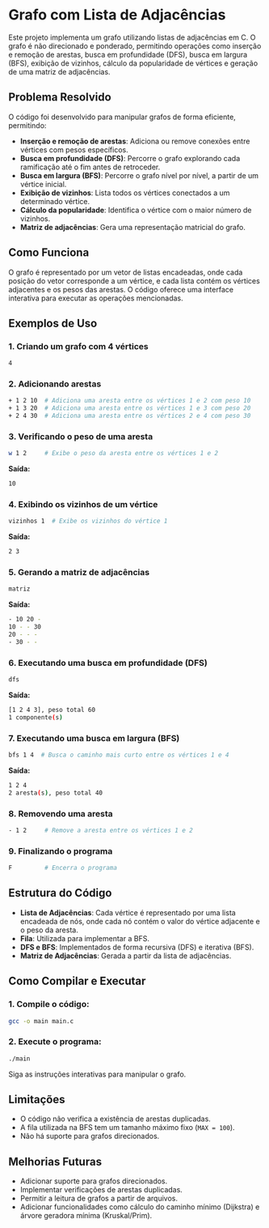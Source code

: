 # Grafo com Lista de Adjacências

Este projeto implementa um grafo utilizando listas de adjacências em C. O grafo é não direcionado e ponderado, permitindo operações como inserção e remoção de arestas, busca em profundidade (DFS), busca em largura (BFS), exibição de vizinhos, cálculo da popularidade de vértices e geração de uma matriz de adjacências.

## Problema Resolvido

O código foi desenvolvido para manipular grafos de forma eficiente, permitindo:

- **Inserção e remoção de arestas**: Adiciona ou remove conexões entre vértices com pesos específicos.
- **Busca em profundidade (DFS)**: Percorre o grafo explorando cada ramificação até o fim antes de retroceder.
- **Busca em largura (BFS)**: Percorre o grafo nível por nível, a partir de um vértice inicial.
- **Exibição de vizinhos**: Lista todos os vértices conectados a um determinado vértice.
- **Cálculo da popularidade**: Identifica o vértice com o maior número de vizinhos.
- **Matriz de adjacências**: Gera uma representação matricial do grafo.

## Como Funciona

O grafo é representado por um vetor de listas encadeadas, onde cada posição do vetor corresponde a um vértice, e cada lista contém os vértices adjacentes e os pesos das arestas. O código oferece uma interface interativa para executar as operações mencionadas.

## Exemplos de Uso

### 1. Criando um grafo com 4 vértices
```bash
4
```

### 2. Adicionando arestas
```bash
+ 1 2 10  # Adiciona uma aresta entre os vértices 1 e 2 com peso 10
+ 1 3 20  # Adiciona uma aresta entre os vértices 1 e 3 com peso 20
+ 2 4 30  # Adiciona uma aresta entre os vértices 2 e 4 com peso 30
```

### 3. Verificando o peso de uma aresta
```bash
w 1 2     # Exibe o peso da aresta entre os vértices 1 e 2
```
**Saída:**
```bash
10
```

### 4. Exibindo os vizinhos de um vértice
```bash
vizinhos 1  # Exibe os vizinhos do vértice 1
```
**Saída:**
```bash
2 3
```

### 5. Gerando a matriz de adjacências
```bash
matriz
```
**Saída:**
```bash
- 10 20 -
10 - - 30
20 - - -
- 30 - -
```

### 6. Executando uma busca em profundidade (DFS)
```bash
dfs
```
**Saída:**
```bash
[1 2 4 3], peso total 60
1 componente(s)
```

### 7. Executando uma busca em largura (BFS)
```bash
bfs 1 4  # Busca o caminho mais curto entre os vértices 1 e 4
```
**Saída:**
```bash
1 2 4
2 aresta(s), peso total 40
```

### 8. Removendo uma aresta
```bash
- 1 2     # Remove a aresta entre os vértices 1 e 2
```

### 9. Finalizando o programa
```bash
F         # Encerra o programa
```

## Estrutura do Código

- **Lista de Adjacências**: Cada vértice é representado por uma lista encadeada de nós, onde cada nó contém o valor do vértice adjacente e o peso da aresta.
- **Fila**: Utilizada para implementar a BFS.
- **DFS e BFS**: Implementados de forma recursiva (DFS) e iterativa (BFS).
- **Matriz de Adjacências**: Gerada a partir da lista de adjacências.

## Como Compilar e Executar

### 1. Compile o código:
```bash
gcc -o main main.c
```

### 2. Execute o programa:
```bash
./main
```
Siga as instruções interativas para manipular o grafo.

## Limitações

- O código não verifica a existência de arestas duplicadas.
- A fila utilizada na BFS tem um tamanho máximo fixo (`MAX = 100`).
- Não há suporte para grafos direcionados.

## Melhorias Futuras

- Adicionar suporte para grafos direcionados.
- Implementar verificações de arestas duplicadas.
- Permitir a leitura de grafos a partir de arquivos.
- Adicionar funcionalidades como cálculo do caminho mínimo (Dijkstra) e árvore geradora mínima (Kruskal/Prim).


